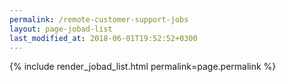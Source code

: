 ```yaml
---
permalink: /remote-customer-support-jobs
layout: page-jobad-list
last_modified_at: 2018-06-01T19:52:52+0300
---
```

{% include render_jobad_list.html permalink=page.permalink %}
